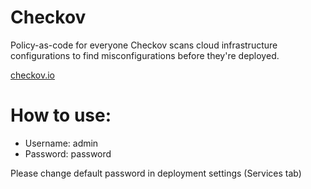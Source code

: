 # Checkov 

Policy-as-code for everyone
Checkov scans cloud infrastructure configurations to find misconfigurations before they're deployed.

[checkov.io](https://www.checkov.io/)

# How to use:

- Username: admin
- Password: password

Please change default password in deployment settings (Services tab)